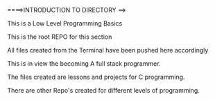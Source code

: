 ====>INTRODUCTION TO DIRECTORY ==>

This is a Low Level Programming Basics

This is the root REPO for this section

All files created from the Terminal have been pushed here accordingly

This is in view the becoming A full stack programmer.

The files created are lessons and projects for C programming.

There are other Repo's created for different levels of programming.
